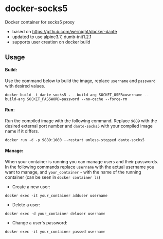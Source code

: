 # docker-socks5
Docker container for socks5 proxy
* based on https://github.com/wernight/docker-dante
* updated to use alpine3.7, dumb-init1.2.1
* supports user creation on docker build

## Usage

#### Build:
Use the command below to build the image, replace `username` and `password` with desired values.
```
docker build -t dante-socks5 . --build-arg SOCKET_USER=username --build-arg SOCKET_PASSWORD=password --no-cache --force-rm
```
#### Run:
Run the compiled image with the following command. Replace `9889` with the desired external port number and `dante-socks5` with your compiled image name if it differs.
```
docker run -d -p 9889:1080 --restart unless-stopped dante-socks5
```
#### Manage:
When your container is running you can manage users and their passwords. In the following commands replace `username` with the actual username you want to manage, and `your_container` - with the name of the running container (can be seen in `docker container ls`)

- Create a new user:
```
docker exec -it your_container adduser username
```
- Delete a user:
```
docker exec -d your_container deluser username
```
- Change a user's password:
```
docker exec -it your_container passwd username
```
